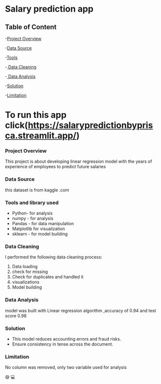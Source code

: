 # Salary prediction app

## Table of Content
-[Project Overview](project-overview)

-[Data Source ](data-source)

-[Tools](tools)

-[ Data Cleaning]( data-cleaning)

-[ Data Analysis]( data-analysis)

-[Solution](solution)

-[Limitation](limitation)

# To run this app click(https://salarypredictionbyprisca.streamlit.app/)

### Project Overview
This project is about developing linear regression model with the years of experience of employees to predict future salaries

### Data Source 
this dataset is from kaggle .com

### Tools and library used
- Python- for analysis
- numpy - for analysis
- Pandas - for data manipulation
- Matplotlib for visualization
- sklearn - for model building

### Data Cleaning
I performed the following data cleaning process:
1. Data loading
2. check for missing
3. Check for duplicates and handled it
4. visualizations
5. Model building

### Data Analysis
model was built with Linear regression algorithm ,accuracy of 0.94 and test score 0.98

### Solution
- This model reduces accounting errors and fraud risks.
- Ensure consistency in tense across the document.

### Limitation
No column was removed, only two variable used for analysis

😄
💻
